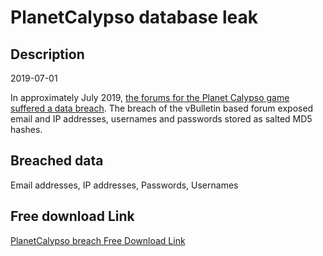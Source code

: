 # PlanetCalypso database leak

## Description

2019-07-01

In approximately July 2019, <a href="http://www.planetcalypsoforum.com/forums/showthread.php?311854-ET-or-Planet-Forums-ever-hacked" target="_blank" rel="noopener">the forums for the Planet Calypso game suffered a data breach</a>. The breach of the vBulletin based forum exposed email and IP addresses, usernames and passwords stored as salted MD5 hashes.

## Breached data

Email addresses, IP addresses, Passwords, Usernames

## Free download Link

[PlanetCalypso breach Free Download Link](https://link-to.net/1229997/28.973376224809556/dynamic/?r=aHR0cHM6Ly93d3cubWVkaWFmaXJlLmNvbS92aWV3L1JvQmZGdkcwTmZ4QzlkZi9wbGFuZXRjYWx5cHNvZm9ydW0uY29tL2ZpbGU=)